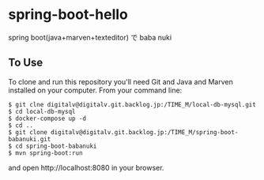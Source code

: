 # spring-boot-hello
spring boot(java+marven+texteditor) で baba nuki

## To Use
To clone and run this repository you'll need Git and Java and Marven installed on your computer. From your command line:

```
$ git clne digitalv@digitalv.git.backlog.jp:/TIME_M/local-db-mysql.git
$ cd local-db-mysql
$ docker-compose up -d
$ cd ..
$ git clone digitalv@digitalv.git.backlog.jp:/TIME_M/spring-boot-babanuki.git
$ cd spring-boot-babanuki
$ mvn spring-boot:run
```

and open http://localhost:8080 in your browser.
